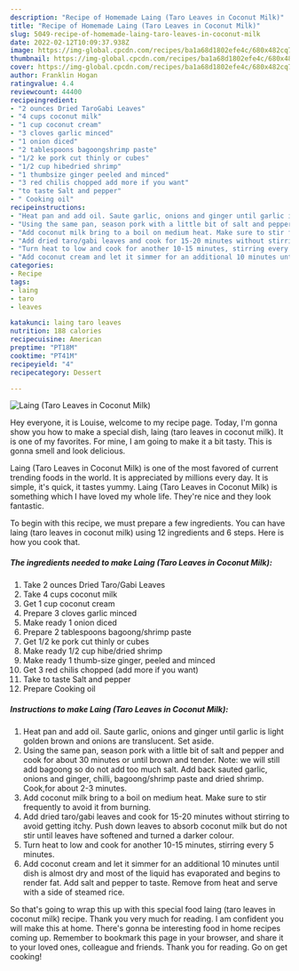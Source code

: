 ```yaml
---
description: "Recipe of Homemade Laing (Taro Leaves in Coconut Milk)"
title: "Recipe of Homemade Laing (Taro Leaves in Coconut Milk)"
slug: 5049-recipe-of-homemade-laing-taro-leaves-in-coconut-milk
date: 2022-02-12T10:09:37.938Z
image: https://img-global.cpcdn.com/recipes/ba1a68d1802efe4c/680x482cq70/laing-taro-leaves-in-coconut-milk-recipe-main-photo.jpg
thumbnail: https://img-global.cpcdn.com/recipes/ba1a68d1802efe4c/680x482cq70/laing-taro-leaves-in-coconut-milk-recipe-main-photo.jpg
cover: https://img-global.cpcdn.com/recipes/ba1a68d1802efe4c/680x482cq70/laing-taro-leaves-in-coconut-milk-recipe-main-photo.jpg
author: Franklin Hogan
ratingvalue: 4.4
reviewcount: 44400
recipeingredient:
- "2 ounces Dried TaroGabi Leaves"
- "4 cups coconut milk"
- "1 cup coconut cream"
- "3 cloves garlic minced"
- "1 onion diced"
- "2 tablespoons bagoongshrimp paste"
- "1/2 ke pork cut thinly or cubes"
- "1/2 cup hibedried shrimp"
- "1 thumbsize ginger peeled and minced"
- "3 red chilis chopped add more if you want"
- "to taste Salt and pepper"
- " Cooking oil"
recipeinstructions:
- "Heat pan and add oil. Saute garlic, onions and ginger until garlic is light golden brown and onions are translucent. Set aside."
- "Using the same pan, season pork with a little bit of salt and pepper and cook for about 30 minutes or until brown and tender. Note: we will still add bagoong so do not add too much salt. Add back sauted garlic, onions and ginger, chilli, bagoong/shrimp paste and dried shrimp. Cook,for about 2-3 minutes."
- "Add coconut milk bring to a boil on medium heat. Make sure to stir frequently to avoid it from burning."
- "Add dried taro/gabi leaves and cook for 15-20 minutes without stirring to avoid getting itchy. Push down leaves to absorb coconut milk but do not stir until leaves have softened and turned a darker colour."
- "Turn heat to low and cook for another 10-15 minutes, stirring every 5 minutes."
- "Add coconut cream and let it simmer for an additional 10 minutes until dish is almost dry and most of the liquid has evaporated and begins to render fat. Add salt and pepper to taste. Remove from heat and serve with a side of steamed rice."
categories:
- Recipe
tags:
- laing
- taro
- leaves

katakunci: laing taro leaves 
nutrition: 188 calories
recipecuisine: American
preptime: "PT18M"
cooktime: "PT41M"
recipeyield: "4"
recipecategory: Dessert

---
```



![Laing (Taro Leaves in Coconut Milk)](https://img-global.cpcdn.com/recipes/ba1a68d1802efe4c/680x482cq70/laing-taro-leaves-in-coconut-milk-recipe-main-photo.jpg)

Hey everyone, it is Louise, welcome to my recipe page. Today, I'm gonna show you how to make a special dish, laing (taro leaves in coconut milk). It is one of my favorites. For mine, I am going to make it a bit tasty. This is gonna smell and look delicious.



Laing (Taro Leaves in Coconut Milk) is one of the most favored of current trending foods in the world. It is appreciated by millions every day. It is simple, it's quick, it tastes yummy. Laing (Taro Leaves in Coconut Milk) is something which I have loved my whole life. They're nice and they look fantastic.


To begin with this recipe, we must prepare a few ingredients. You can have laing (taro leaves in coconut milk) using 12 ingredients and 6 steps. Here is how you cook that.

<!--inarticleads1-->

##### The ingredients needed to make Laing (Taro Leaves in Coconut Milk):

1. Take 2 ounces Dried Taro/Gabi Leaves
1. Take 4 cups coconut milk
1. Get 1 cup coconut cream
1. Prepare 3 cloves garlic minced
1. Make ready 1 onion diced
1. Prepare 2 tablespoons bagoong/shrimp paste
1. Get 1/2 ke pork cut thinly or cubes
1. Make ready 1/2 cup hibe/dried shrimp
1. Make ready 1 thumb-size ginger, peeled and minced
1. Get 3 red chilis chopped (add more if you want)
1. Take to taste Salt and pepper
1. Prepare  Cooking oil




<!--inarticleads2-->

##### Instructions to make Laing (Taro Leaves in Coconut Milk):

1. Heat pan and add oil. Saute garlic, onions and ginger until garlic is light golden brown and onions are translucent. Set aside.
1. Using the same pan, season pork with a little bit of salt and pepper and cook for about 30 minutes or until brown and tender. Note: we will still add bagoong so do not add too much salt. Add back sauted garlic, onions and ginger, chilli, bagoong/shrimp paste and dried shrimp. Cook,for about 2-3 minutes.
1. Add coconut milk bring to a boil on medium heat. Make sure to stir frequently to avoid it from burning.
1. Add dried taro/gabi leaves and cook for 15-20 minutes without stirring to avoid getting itchy. Push down leaves to absorb coconut milk but do not stir until leaves have softened and turned a darker colour.
1. Turn heat to low and cook for another 10-15 minutes, stirring every 5 minutes.
1. Add coconut cream and let it simmer for an additional 10 minutes until dish is almost dry and most of the liquid has evaporated and begins to render fat. Add salt and pepper to taste. Remove from heat and serve with a side of steamed rice.




So that's going to wrap this up with this special food laing (taro leaves in coconut milk) recipe. Thank you very much for reading. I am confident you will make this at home. There's gonna be interesting food in home recipes coming up. Remember to bookmark this page in your browser, and share it to your loved ones, colleague and friends. Thank you for reading. Go on get cooking!
